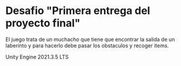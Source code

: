 # Desafio "Primera entrega del proyecto final"

El juego trata de un muchacho que tiene que encontrar la salida de un laberinto y para hacerlo
debe pasar los obstaculos y recoger items.

Unity Engine 2021.3.5 LTS


